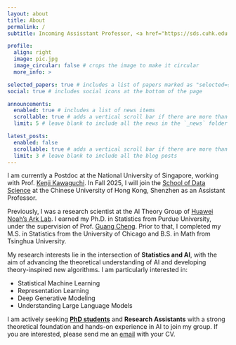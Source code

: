 ```yaml
---
layout: about
title: About
permalink: /
subtitle: Incoming Assisstant Professor, <a href="https://sds.cuhk.edu.cn/en">School of Data Science</a>, CUHK-Shenzhen.

profile:
  align: right
  image: pic.jpg
  image_circular: false # crops the image to make it circular
  more_info: >

selected_papers: true # includes a list of papers marked as "selected={true}"
social: true # includes social icons at the bottom of the page

announcements:
  enabled: true # includes a list of news items
  scrollable: true # adds a vertical scroll bar if there are more than 3 news items
  limit: 5 # leave blank to include all the news in the `_news` folder

latest_posts:
  enabled: false
  scrollable: true # adds a vertical scroll bar if there are more than 3 new posts items
  limit: 3 # leave blank to include all the blog posts
---
```


I am currently a Postdoc at the National University of Singapore, working with Prof. [Kenji Kawaguchi](https://ml.comp.nus.edu.sg/). In Fall 2025, I will join the [School of Data Science](https://sds.cuhk.edu.cn/en) at the Chinese University of Hong Kong, Shenzhen as an Assistant Professor.

Previously, I was a research scientist at the AI Theory Group of [Huawei Noah’s Ark Lab](http://dev3.noahlab.com.hk/).
I earned my Ph.D. in Statistics from Purdue University, under the supervision of Prof. [Guang Cheng](http://www.stat.ucla.edu/~guangcheng/). Prior to that, I completed my M.S. in Statistics from the University of Chicago and B.S. in Math from Tsinghua University.

My research interests lie in the intersection of <strong>Statistics and AI</strong>, with the aim of advancing the theoretical understanding of AI and developing theory-inspired new algorithms.
I am particularly interested in:

<ul>
  <li>Statistical Machine Learning</li> 
  <li>Representation Learning</li>
  <li>Deep Generative Modeling</li>
  <li>Understanding Large Language Models</li>
</ul>

I am actively seeking <b>[PhD students](https://sds.cuhk.edu.cn/en/phd-programmes)</b> and <b>Research Assistants</b> with a strong theoretical foundation and hands-on experience in AI to join my group.
If you are interested, please send me an [email](mailto:hutianyang.up@outlook.com) with your CV.
